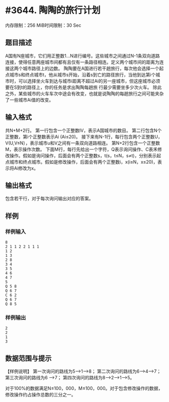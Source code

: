 # #3644. 陶陶的旅行计划

内存限制：256 MiB时间限制：30 Sec

## 题目描述

  A国有N座城市，它们用正整数1&hellip;N进行编号。这些城市之间通过N-1条双向道路连接，使得任意两座城市间都有且仅有一条路径相连。定义两个城市间的距离为连接这两个城市路径上的边数。
  陶陶要在A国进行若干趟旅行，每次他会选择一个起点城市s和终点城市t，他从城市s开始，沿着s到亡的路径旅行，当他到达第i个城市时，可以选择坐火车到达与城市i距离不超过Ai的另一座城市，但这座城市必须要在S到t的路径上，你的任务是求出陶陶每趟旅
行最少需要坐多少次火车。
    除此之外，某些城市的火车车次中途会有改变，也就是说陶陶的每趟旅行之间可能夹杂了一些城市Ai值的改变。

## 输入格式

共N+M+2行。
第一行包含一个正整数Ⅳ，表示A国城市的数目。
第二行包含N个正整数，第i个正整数表示Ai (Ai&le;20)。
 接下来有N-1行，每行包含两个正整数U，V(U,V&le;N），表示城市u和V之间有一条双向道路相连。
  第N+2行包含一个正整数M，表示操作次数。
  下面M行，每行先给出一个字符，Q表示询问操作、C表禾修改操作。假如是询问操作，后面会有两个正整数s，t(s，t&le;N，s&ne;t)，分别表示起点城市和终点城市。假如是修改操作，后面会有两个正整数i，x(i&le;N，x&le;20)，表示将Ai修改为x。

## 输出格式

包含若干行，对于每次询问输出对应的答案。

## 样例

### 样例输入

    
    
    8                        
    2 1 1 2 2 1 1 1                 
    1 2                       
    1 3                       
    2 8                        
    3 4                        
    3 5                        
    4 6                        
    4 7                        
    5                         
    Q 5 8                       
    Q 6 7                       
    C 6 2                       
    Q 6 7                       
    Q 8 5                       
    
    
    

### 样例输出

    
    2
    2
    1
    3
    
    

## 数据范围与提示

【样例说明】
  第一次询问的路线为5-->1-->8；
  第二次询问的路线为6-->4-->7；
  第三次询问的路线为6 -->7；
  第四次询问的路线为8-->2-->1-->5。

  对于100%的数据满足N&le;100，000，M&le;100，000。对于包含修改操作的数据，修改操作约占操作总数的三分之一。
